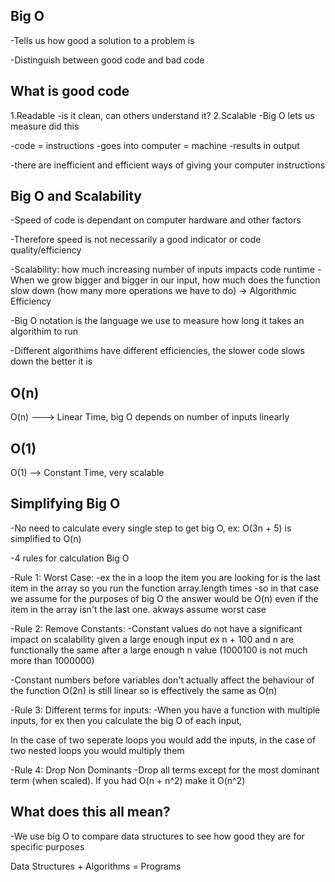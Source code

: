 ## Big O

-Tells us how good a solution to a problem is

-Distinguish between good code and bad code

## What is good code

1.Readable
  -is it clean,  can others understand it?
2.Scalable
  -Big O lets us measure did this

  -code = instructions
  -goes into computer = machine
  -results in output

  -there are inefficient and efficient ways of giving your computer instructions

## Big O and Scalability

-Speed of code is dependant on computer hardware and other factors

-Therefore speed is not necessarily a good indicator or code quality/efficiency

-Scalability: how much increasing number of inputs impacts code runtime
-When we grow bigger and bigger in our input, how much does the function slow down (how many more operations we have to do) -> Algorithmic Efficiency

-Big O notation is the language we use to measure how long it takes an algorithim to run

-Different algorithims have different efficiencies, the slower code slows down the better it is

## O(n)

O(n) ---> Linear Time, big O depends on number of inputs linearly 

## O(1)

O(1) --> Constant Time, very scalable

## Simplifying Big O

-No need to calculate every single step to get big O, ex: O(3n + 5) is simplified to O(n)

-4 rules for calculation Big O

-Rule 1: Worst Case:
  -ex the in a loop the item you are looking for is the last item in the array so you run the function array.length times
  -so in that case we assume for the purposes of big O the answer would be O(n) even if the item in the array isn't the last one. akways assume worst case

-Rule 2: Remove Constants:
  -Constant values do not have a significant impact on scalability given a large enough input ex n + 100 and n are functionally the same after a large enough n value (1000100 is not much more than 1000000)

  -Constant numbers before variables don't actually affect the behaviour of the function O(2n) is still linear so is effectively the same as O(n)

-Rule 3: Different terms for inputs:
  -When you have a function with multiple inputs, for ex then you calculate the big O of each input,

  In the case of two seperate loops you would add the inputs, in the case of two nested loops you would multiply them

-Rule 4: Drop Non Dominants
  -Drop all terms except for the most dominant term (when scaled). If you had O(n + n^2) make it O(n^2)

## What does this all mean?

-We use big O to compare data structures to see how good they are for specific purposes

Data Structures + Algorithms = Programs